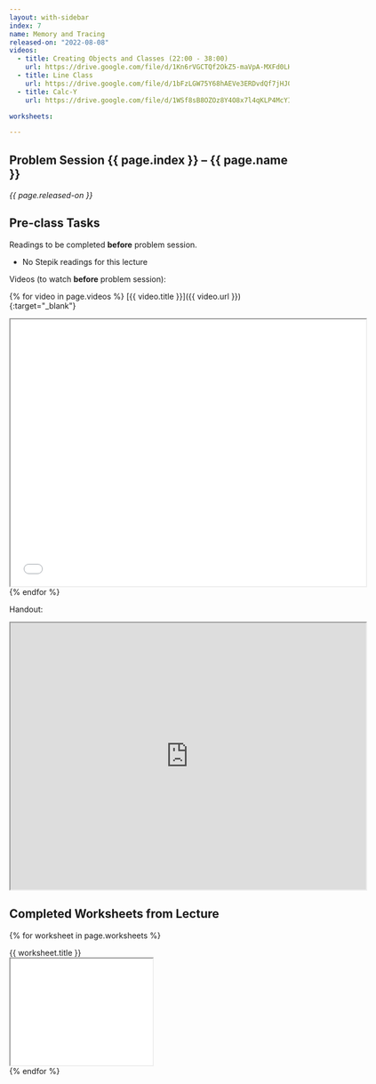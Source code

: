 ```yaml
---
layout: with-sidebar
index: 7
name: Memory and Tracing
released-on: "2022-08-08"
videos:
  - title: Creating Objects and Classes (22:00 - 38:00)
    url: https://drive.google.com/file/d/1Kn6rVGCTQf2OkZ5-maVpA-MXFd0LHxZ2
  - title: Line Class
    url: https://drive.google.com/file/d/1bFzLGW75Y68hAEVe3ERDvdQf7jHJ0Kin
  - title: Calc-Y
    url: https://drive.google.com/file/d/1WSf8sB8OZOz8Y4O8x7l4qKLP4McYIqo7

worksheets:

---
```


## Problem Session {{ page.index }} – {{ page.name }}

_{{ page.released-on }}_

## Pre-class Tasks

Readings to be completed **before** problem session.

- No Stepik readings for this lecture

Videos (to watch **before** problem session):

{% for video in page.videos %}
[{{ video.title }}]({{ video.url }}){:target="_blank"}

<iframe src="{{ video.url }}/preview" width="640" height="480" allow="autoplay"></iframe>
{% endfor %}

Handout:

<iframe src="https://drive.google.com/file/d/1WNcaLgcX0GnxmRpeVTFnR-SvWllH_YYy/preview" width="640" height="480" allow="autoplay"></iframe>

## Completed Worksheets from Lecture

{% for worksheet in page.worksheets %}
<div class="worksheetBox">
{{ worksheet.title }}
<br>
<iframe src="{{ worksheet.url }}/preview" width="256" height="192" allow="autoplay"></iframe>
</div>
{% endfor %}
